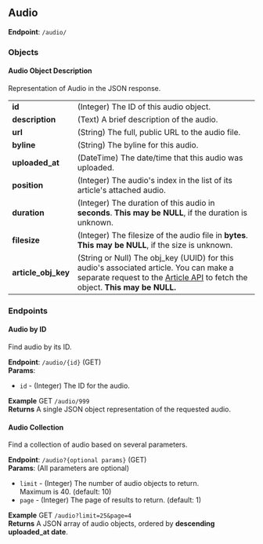 ## Audio ##
**Endpoint**: `/audio/`

### Objects ###

#### Audio Object Description ####
Representation of Audio in the JSON response.

<table>
  <tr>
    <td><strong>id</strong></td>
    <td>(Integer) The ID of this audio object.</td>
  </tr>

  <tr>
    <td><strong>description</strong></td>
    <td>(Text) A brief description of the audio.</td>
  </tr>

  <tr>
    <td><strong>url</strong></td>
    <td>(String) The full, public URL to the audio file.</td>
  </tr>

  <tr>
    <td><strong>byline</strong></td>
    <td>(String) The byline for this audio.</td>
  </tr>

  <tr>
    <td><strong>uploaded_at</strong></td>
    <td>(DateTime) The date/time that this audio was uploaded.</td>
  </tr>

  <tr>
    <td><strong>position</strong></td>
    <td>(Integer) The audio's index in the list of its article's attached audio.</td>
  </tr>

  <tr>
    <td><strong>duration</strong></td>
    <td>(Integer) The duration of this audio in <strong>seconds</strong>. <strong>This may be NULL</strong>, if the duration is unknown.</td>
  </tr>

  <tr>
    <td><strong>filesize</strong></td>
    <td>(Integer) The filesize of the audio file in <strong>bytes</strong>. <strong>This may be NULL</strong>, if the size is unknown.</td>
  </tr>

  <tr>
    <td><strong>article_obj_key</strong></td>
    <td>(String or Null) The obj_key (UUID) for this audio's associated article. You can make a separate request to the <a href="#articles">Article API</a> to fetch the object. <strong>This may be NULL.</strong></td>
  </tr>
</table>

### Endpoints ###

#### Audio by ID ####
Find audio by its ID.

**Endpoint**: `/audio/{id}` (GET)  
**Params**: 
* `id` - (Integer) The ID for the audio.

**Example** GET `/audio/999`  
**Returns** A single JSON object representation of the requested audio.


#### Audio Collection ####
Find a collection of audio based on several parameters.

**Endpoint**: `/audio?{optional params}` (GET)  
**Params**: (All parameters are optional)
* `limit` - (Integer) The number of audio objects to return.  
  Maximum is 40. (default: 10)
* `page` - (Integer) The page of results to return. (default: 1)

**Example** GET `/audio?limit=25&page=4`  
**Returns** A JSON array of audio objects, ordered by **descending uploaded_at date**.
